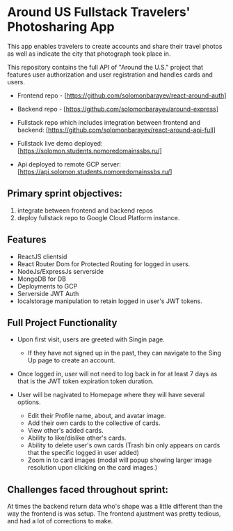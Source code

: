 # Around US Fullstack Travelers' Photosharing App

This app enables travelers to create accounts and share their travel photos as well as indicate the city that photograph took place in.

This repository contains the full API of "Around the U.S." project that features user authorization and user registration and handles cards and users.

- Frontend repo - [https://github.com/solomonbarayev/react-around-auth]
- Backend repo - [https://github.com/solomonbarayev/around-express]

- Fullstack repo which includes integration between frontend and backend: [https://github.com/solomonbarayev/react-around-api-full]
- Fullstack live demo deployed: [https://solomon.students.nomoredomainssbs.ru/]
- Api deployed to remote GCP server: [https://api.solomon.students.nomoredomainssbs.ru/]

## Primary sprint objectives:

1.  integrate between frontend and backend repos
2.  deploy fullstack repo to Google Cloud Platform instance.

## Features

- ReactJS clientsid
- React Router Dom for Protected Routing for logged in users.
- NodeJs/ExpressJs serverside
- MongoDB for DB
- Deployments to GCP
- Serverside JWT Auth
- localstorage manipulation to retain logged in user's JWT tokens.

## Full Project Functionality

- Upon first visit, users are greeted with Singin page.

  - If they have not signed up in the past, they can navigate to the Sing Up page to create an account.

- Once logged in, user will not need to log back in for at least 7 days as that is the JWT token expiration token duration.

- User will be nagivated to Homepage where they will have several options.
  - Edit their Profile name, about, and avatar image.
  - Add their own cards to the collective of cards.
  - View other's added cards.
  - Ability to like/dislike other's cards.
  - Ability to delete user's own cards (Trash bin only appears on cards that the specific logged in user added)
  - Zoom in to card images (modal will popup showing larger image resolution upon clicking on the card images.)

## Challenges faced throughout sprint:

At times the backend return data who's shape was a little different than the way the frontend is was setup. The frontend ajustment was pretty tedious, and had a lot of corrections to make.
